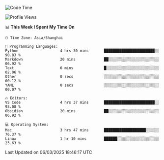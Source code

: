 <!--START_SECTION:waka-->
![Code Time](http://img.shields.io/badge/Code%20Time-541%20hrs%2040%20mins-blue)

![Profile Views](http://img.shields.io/badge/Profile%20Views-3-blue)

📊 **This Week I Spent My Time On** 

```text
🕑︎ Time Zone: Asia/Shanghai

💬 Programming Languages: 
Python                   4 hrs 30 mins       ███████████████████████░░   90.83 % 
Markdown                 20 mins             ██░░░░░░░░░░░░░░░░░░░░░░░   06.92 % 
Text                     6 mins              █░░░░░░░░░░░░░░░░░░░░░░░░   02.06 % 
Other                    0 secs              ░░░░░░░░░░░░░░░░░░░░░░░░░   00.12 % 
YAML                     0 secs              ░░░░░░░░░░░░░░░░░░░░░░░░░   00.07 % 

🔥 Editors: 
VS Code                  4 hrs 37 mins       ███████████████████████░░   93.08 % 
Obsidian                 20 mins             ██░░░░░░░░░░░░░░░░░░░░░░░   06.92 % 

💻 Operating System: 
Mac                      3 hrs 47 mins       ███████████████████░░░░░░   76.37 % 
Linux                    1 hr 10 mins        ██████░░░░░░░░░░░░░░░░░░░   23.63 % 
```


 Last Updated on 06/03/2025 18:46:17 UTC
<!--END_SECTION:waka-->
